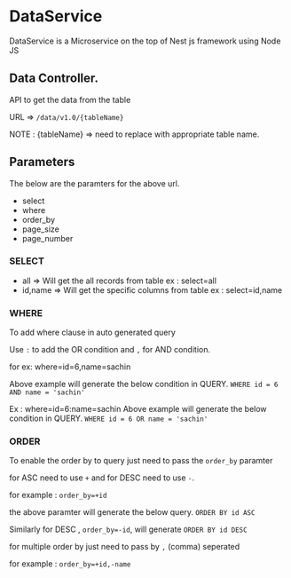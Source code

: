# DataService

DataService is a  Microservice on the top of Nest js framework using Node JS

## Data Controller.

API to get the data from the table

URL => `/data/v1.0/{tableName}`

NOTE : {tableName} => need to replace with appropriate table name.

Parameters 
----------

The below are the paramters for the above url.

* select
* where
* order_by 
* page_size 
* page_number


### SELECT 
* all   => Will get the all records from table ex : select=all
* id,name => Will get the specific columns from table ex : select=id,name
  
### WHERE

To add where clause in auto generated query 

Use `:` to add the OR condition and `,` for AND condition. 

for ex:   where=id=6,name=sachin   

Above example will generate the below condition in QUERY.
`WHERE id = 6 AND name = 'sachin' `

Ex : where=id=6:name=sachin
Above example will generate the below condition in QUERY.
`WHERE id = 6 OR name = 'sachin' `

### ORDER 

To enable the order by to query just need to pass the `order_by` paramter

for ASC need to use `+` and for DESC need to use `-`.

for example : `order_by=+id`

the above paramter will generate the below query. 
`ORDER BY id ASC`

Similarly for DESC , `order_by=-id`, will generate `ORDER BY id DESC` 

for multiple order by just need to pass by `,` (comma) seperated

for example : `order_by=+id,-name`





